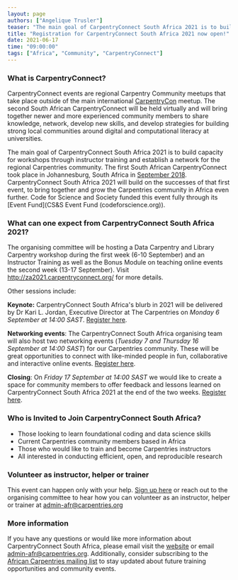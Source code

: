 ```yaml
---
layout: page
authors: ["Angelique Trusler"]
teaser: "The main goal of CarpentryConnect South Africa 2021 is to build capacity for workshops through instructor training, and establish a network for the regional Carpentries community."
title: "Registration for CarpentryConnect South Africa 2021 now open!"
date: 2021-06-17
time: "09:00:00"
tags: ["Africa", "Community", "CarpentryConnect"]
---
```


### What is CarpentryConnect? ###

CarpentryConnect events are regional Carpentry Community meetups that take place outside of the main international [CarpentryCon](https://carpentrycon.org/) meetup. 
The second South African CarpentryConnect will be held virtually and will bring together newer and more experienced community members to share knowledge, network, 
develop new skills, and develop strategies for building strong local communities around digital and computational literacy at universities. 

The main goal of CarpentryConnect South Africa 2021 is to build capacity for workshops through instructor training and establish a network for the regional Carpentries
community. The first South African CarpentryConnect took place in Johannesburg, South Africa in [September 2018](https://carpentries.org/blog/2019/01/carpentryconnect-jhb2018/). CarpentryConnect South Africa 
2021 will build on the successes of that first event, to bring together and grow the Carpentries community in Africa even further. Code for Science and Society
funded this event fully through its [Event Fund](CS&S Event Fund (codeforscience.org)).


### What can one expect from CarpentryConnect South Africa 2021? ###

The organising committee will be hosting a Data Carpentry and Library Carpentry workshop during the first week (6-10 September) and an Instructor Training as well as the Bonus Module on teaching online events the second week (13-17 September). Visit http://za2021.carpentryconnect.org/ for more details. 

Other sessions include:

**Keynote:** CarpentryConnect South Africa's blurb in 2021 will be delivered by Dr Kari L. Jordan, Executive Director at The Carpentries on *Monday 6 September at 14:00 SAST*. [Register here](https://www.eventbrite.com/e/carpentryconnect-south-africa-2021-registration-159159960727).

**Networking events**: The CarpentryConnect South Africa organising team will also host two networking events (*Tuesday 7 and Thursday 16 September at 14:00 SAST*) for our Carpentries community. These will be great opportunities to connect with like-minded people in fun, collaborative and interactive online events. [Register here](https://www.eventbrite.com/e/carpentryconnect-south-africa-2021-registration-159159960727).

**Closing**: On *Friday 17 September at 14:00 SAST* we would like to create a space for community members to offer feedback and lessons learned on CarpentryConnect South Africa 2021 at the end of the two weeks. [Register here](https://www.eventbrite.com/e/carpentryconnect-south-africa-2021-registration-159159960727).


### Who is Invited to Join CarpentryConnect South Africa? ###

* Those looking to learn foundational coding and data science skills
* Current Carpentries community members based in Africa
* Those who would like to train and become Carpentries instructors
* All interested in conducting efficient, open, and reproducible research


### Volunteer as instructor, helper or trainer ###

This event can happen only with your help. [Sign up here](https://docs.google.com/spreadsheets/d/1YhTAzEalDqKUowgej7aRa7E1K0XcB6ZezoVUt6VN2qY/edit#gid=757335911) or reach out to the organising committee to hear how you can volunteer as an instructor, helper or trainer at <admin-afr@carpentries.org> 


### More information ###

If you have any questions or would like more information about CarpentryConnect South Africa, please email visit the [website](http://za2021.carpentryconnect.org/) or email <admin-afr@carpentries.org>. Additionally, consider subscribing to the [African Carpentries mailing list](https://carpentries.topicbox.com/groups/local-africa) to stay updated about future training opportunities and community events.

